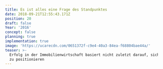 ```yaml
---
title: Es ist alles eine Frage des Standpunktes
date: 2018-09-21T12:55:43.171Z
position: 20
draft: false
Year: '2016'
concept: false
planning: true
implementation: true
image: 'https://ucarecdn.com/0651372f-c9e4-40a3-84ea-f68804bae44a/'
teaser: >-
  Erfolg in der Immobilienwirtschaft basiert nicht zuletzt darauf, sich richtig
  zu positionieren
---
```


